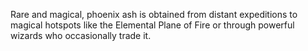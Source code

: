 Rare and magical, phoenix ash is obtained from distant expeditions to magical hotspots like the Elemental Plane of Fire or through powerful wizards who occasionally trade it.
